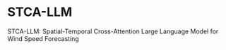 # STCA-LLM
STCA-LLM: Spatial-Temporal Cross-Attention Large Language Model for Wind Speed Forecasting
